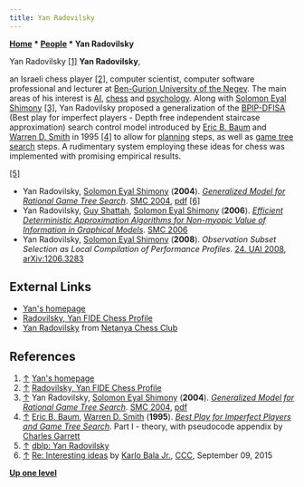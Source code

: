 ```yaml
---
title: Yan Radovilsky
---
```

**[Home](Home "Home") \* [People](People "People") \* Yan Radovilsky**



[](https://www.cs.bgu.ac.il/~yanr/) Yan Radovilsky <a id="cite-note-1" href="#cite-ref-1">[1]</a>
**Yan Radovilsky**,  

an Israeli chess player <a id="cite-note-2" href="#cite-ref-2">[2]</a>, 
computer scientist, computer software professional and lecturer at [Ben-Gurion University of the Negev](https://en.wikipedia.org/wiki/Ben-Gurion_University_of_the_Negev). 
The main areas of his interest is [AI](Artificial_Intelligence "Artificial Intelligence"), [chess](Chess "Chess") and [psychology](index.php?title=Psychology&action=edit&redlink=1 "Psychology (page does not exist)"). 
Along with [Solomon Eyal Shimony](Solomon_Eyal_Shimony "Solomon Eyal Shimony") <a id="cite-note-3" href="#cite-ref-3">[3]</a>, 
Yan Radovilsky proposed a generalization of the [BPIP-DFISA](index.php?title=BPIP-DFISA&action=edit&redlink=1 "BPIP-DFISA (page does not exist)") (Best play for imperfect players - Depth free independent staircase approximation) search control model introduced by [Eric B. Baum](Eric_B._Baum "Eric B. Baum") and [Warren D. Smith](Warren_D._Smith "Warren D. Smith") in 1995 <a id="cite-note-4" href="#cite-ref-4">[4]</a> 
to allow for [planning](Planning "Planning") steps, as well as [game tree search](Search "Search") steps. 
A rudimentary system employing these ideas for chess was implemented with promising empirical results.






<a id="cite-note-5" href="#cite-ref-5">[5]</a>



* Yan Radovilsky, [Solomon Eyal Shimony](Solomon_Eyal_Shimony "Solomon Eyal Shimony") (**2004**). *[Generalized Model for Rational Game Tree Search](https://www.semanticscholar.org/paper/Generalized-model-for-rational-game-tree-search-Radovilsky-Shimony/47a32301e705acdc46856d4b29bfc4f50d5ce000)*. [SMC 2004](https://dblp.uni-trier.de/db/conf/smc/smc2004-2.html), [pdf](https://www.cs.bgu.ac.il/~yanr/Publications/smc04.pdf) <a id="cite-note-6" href="#cite-ref-6">[6]</a>
* Yan Radovilsky, [Guy Shattah](https://dblp.uni-trier.de/pers/hd/s/Shattah:Guy), [Solomon Eyal Shimony](Solomon_Eyal_Shimony "Solomon Eyal Shimony") (**2006**). *[Efficient Deterministic Approximation Algorithms for Non-myopic Value of Information in Graphical Models](https://ieeexplore.ieee.org/document/4274255)*. [SMC 2006](https://dblp.uni-trier.de/db/conf/smc/smc2006.html)
* Yan Radovilsky, [Solomon Eyal Shimony](Solomon_Eyal_Shimony "Solomon Eyal Shimony") (**2008**). *Observation Subset Selection as Local Compilation of Performance Profiles*. [24. UAI 2008](https://dblp.uni-trier.de/db/conf/uai/uai2008.html), [arXiv:1206.3283](https://arxiv.org/abs/1206.3283)


## External Links


* [Yan's homepage](https://www.cs.bgu.ac.il/~yanr/)
* [Radovilsky, Yan FIDE Chess Profile](http://ratings.fide.com/card.phtml?event=2803739)
* [Yan Radovilsky](http://netanyachess.com/Player/5365/en) from [Netanya Chess Club](http://netanyachess.com/Index.aspx?Language=en)


## References


1. <a id="cite-ref-1" href="#cite-note-1">↑</a> [Yan's homepage](https://www.cs.bgu.ac.il/~yanr/)
2. <a id="cite-ref-2" href="#cite-note-2">↑</a> [Radovilsky, Yan FIDE Chess Profile](http://ratings.fide.com/card.phtml?event=2803739)
3. <a id="cite-ref-3" href="#cite-note-3">↑</a> Yan Radovilsky, [Solomon Eyal Shimony](Solomon_Eyal_Shimony "Solomon Eyal Shimony") (**2004**). *[Generalized Model for Rational Game Tree Search](https://www.semanticscholar.org/paper/Generalized-model-for-rational-game-tree-search-Radovilsky-Shimony/47a32301e705acdc46856d4b29bfc4f50d5ce000)*. [SMC 2004](https://dblp.uni-trier.de/db/conf/smc/smc2004-2.html), [pdf](https://www.cs.bgu.ac.il/~yanr/Publications/smc04.pdf)
4. <a id="cite-ref-4" href="#cite-note-4">↑</a> [Eric B. Baum](Eric_B._Baum "Eric B. Baum"), [Warren D. Smith](Warren_D._Smith "Warren D. Smith") (**1995**). *[Best Play for Imperfect Players and Game Tree Search](https://www.semanticscholar.org/paper/Best-Play-for-Imperfect-Players-and-Game-Tree-part-Baum-Warren/5838432c92c8905c7066962400c55ddc8803f11a)*. Part I - theory, with pseudocode appendix by [Charles Garrett](index.php?title=Charles_Garrett&action=edit&redlink=1 "Charles Garrett (page does not exist)")
5. <a id="cite-ref-5" href="#cite-note-5">↑</a> [dblp: Yan Radovilsky](https://dblp.uni-trier.de/pers/hd/r/Radovilsky:Yan)
6. <a id="cite-ref-6" href="#cite-note-6">↑</a> [Re: Interesting ideas](http://www.talkchess.com/forum/viewtopic.php?t=57560&start=14) by [Karlo Bala Jr.](Karlo_Balla "Karlo Balla"), [CCC](CCC "CCC"), September 09, 2015

**[Up one level](People "People")**







 
